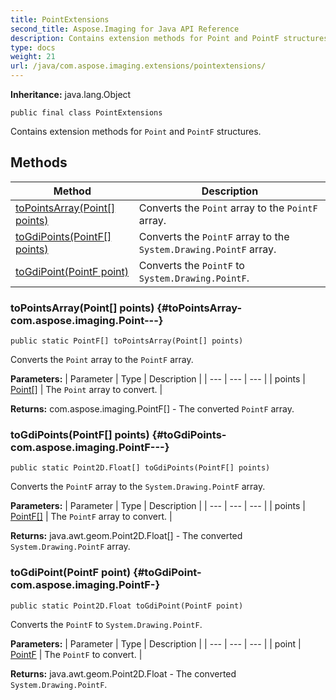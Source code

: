 ```yaml
---
title: PointExtensions
second_title: Aspose.Imaging for Java API Reference
description: Contains extension methods for Point and PointF structures.
type: docs
weight: 21
url: /java/com.aspose.imaging.extensions/pointextensions/
---
```

**Inheritance:**
java.lang.Object
```
public final class PointExtensions
```

Contains extension methods for `Point` and `PointF` structures.
## Methods

| Method | Description |
| --- | --- |
| [toPointsArray(Point[] points)](#toPointsArray-com.aspose.imaging.Point---) | Converts the `Point` array to the `PointF` array. |
| [toGdiPoints(PointF[] points)](#toGdiPoints-com.aspose.imaging.PointF---) | Converts the `PointF` array to the `System.Drawing.PointF` array. |
| [toGdiPoint(PointF point)](#toGdiPoint-com.aspose.imaging.PointF-) | Converts the `PointF` to `System.Drawing.PointF`. |
### toPointsArray(Point[] points) {#toPointsArray-com.aspose.imaging.Point---}
```
public static PointF[] toPointsArray(Point[] points)
```


Converts the `Point` array to the `PointF` array.

**Parameters:**
| Parameter | Type | Description |
| --- | --- | --- |
| points | [Point\[\]](../../com.aspose.imaging/point) | The `Point` array to convert. |

**Returns:**
com.aspose.imaging.PointF[] - The converted `PointF` array.
### toGdiPoints(PointF[] points) {#toGdiPoints-com.aspose.imaging.PointF---}
```
public static Point2D.Float[] toGdiPoints(PointF[] points)
```


Converts the `PointF` array to the `System.Drawing.PointF` array.

**Parameters:**
| Parameter | Type | Description |
| --- | --- | --- |
| points | [PointF\[\]](../../com.aspose.imaging/pointf) | The `PointF` array to convert. |

**Returns:**
java.awt.geom.Point2D.Float[] - The converted `System.Drawing.PointF` array.
### toGdiPoint(PointF point) {#toGdiPoint-com.aspose.imaging.PointF-}
```
public static Point2D.Float toGdiPoint(PointF point)
```


Converts the `PointF` to `System.Drawing.PointF`.

**Parameters:**
| Parameter | Type | Description |
| --- | --- | --- |
| point | [PointF](../../com.aspose.imaging/pointf) | The `PointF` to convert. |

**Returns:**
java.awt.geom.Point2D.Float - The converted `System.Drawing.PointF`.
